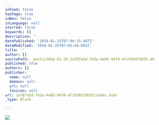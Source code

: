 ```yaml
---
inFeed: false
hasPage: true
inNav: false
inLanguage: null
starred: false
keywords: []
description: ''
datePublished: '2016-01-25T07:04:15.487Z'
dateModified: '2016-01-25T07:03:44.892Z'
title: ''
author: []
sourcePath: _posts/2016-01-25-2a787a5d-7e3a-4e05-9470-47c936d7db55.md
published: true
authors: []
publisher:
  name: null
  domain: null
  url: null
  favicon: null
url: 2a787a5d-7e3a-4e05-9470-47c936d7db55/index.html
_type: Blurb

---
```

![](https://the-grid-user-content.s3-us-west-2.amazonaws.com/583b7191-78fd-41ad-8833-53322f60ebf4.jpg)
